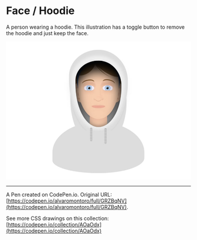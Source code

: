 # Face / Hoodie

A person wearing a hoodie. This illustration has a toggle button to remove the hoodie and just keep the face.

![A person with a serious expression wearing a hoodie](https://github.com/alvaromontoro/CSS-Illustrations/blob/master/illustrations/people/face-hoodie/face-hoodie.jpeg?raw=true)

---

A Pen created on CodePen.io. Original URL: [https://codepen.io/alvaromontoro/full/GRZBqNV](https://codepen.io/alvaromontoro/full/GRZBqNV).

See more CSS drawings on this collection: [https://codepen.io/collection/AOaOdx](https://codepen.io/collection/AOaOdx)
